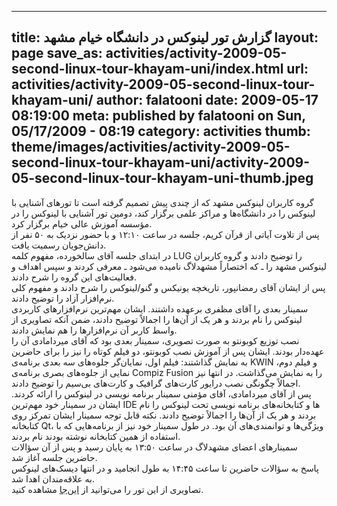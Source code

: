 ----------
title: گزارش تور لینوکس در دانشگاه خیام مشهد
layout: page
save_as: activities/activity-2009-05-second-linux-tour-khayam-uni/index.html
url: activities/activity-2009-05-second-linux-tour-khayam-uni/
author: falatooni
date: 2009-05-17 08:19:00
meta: published by falatooni on Sun, 05/17/2009 - 08:19
category: activities
thumb: theme/images/activities/activity-2009-05-second-linux-tour-khayam-uni/activity-2009-05-second-linux-tour-khayam-uni-thumb.jpeg
----------
گروه کاربران لینوکس مشهد که از چندی پیش تصمیم گرفته است تا تورهای آشنایی با
لینوکس را در دانشگاه‌ها و مراکز علمی برگزار کند، دومین تور آشنایی با لینوکس را
در مؤسسه آموزش عالی خیام برگزار کرد.  
پس از تلاوت آیاتی از قرآن کریم، جلسه در ساعت ۱۲:۱۰ و با حضور نزدیک به ۵۰ نفر
از دانش‌جویان رسمیت یافت.  
در ابتدای جلسه آقای سالخورده، مفهوم کلمه LUG را توضیح دادند و گروه کاربران
لینوکس مشهد را ـ که اختصاراً مشهد‌لاگ نامیده می‌شود ـ معرفی کردند و سپس اهداف
و فعالیت‌های این گروه را شرح دادند.  
پس از ایشان آقای رمضانپور، تاریخچه یونیکس و گنو/لینوکس را شرح دادند و مفهوم
کلی نرم‌افزار آزاد را توضیح دادند.  
سمینار بعدی را آقای مظفری بر‌عهده داشتند. ایشان مهم‌ترین نرم‌افزار‌های کاربردی
لینوکس را نام بردند و هر یک از آن‌ها را اجمالاً توضیح دادند، ضمن آنکه تصاویری
از واسط کاربر آن نرم‌افزارها را هم نمایش دادند.  
نصب توزیع کوبونتو به صورت تصویری، سمینار بعدی بود که آقای میر‌دامادی آن را
عهده‌دار بودند. ایشان پس از آموزش نصب کوبونتو، دو فیلم کوتاه را نیز را برای
حاضرین به نمایش گذاشتند: فیلم اول، نمایان‌گر جلوه‌های سه بعدی برنامه‌ی  KWIN و
فیلم دوم، نمایی از جلوه‌های بصری برنامه‌ی Compiz Fusion را به نمایش می‌گذاشت.
در انتها نیز اجمالاً چگونگی نصب درایور کارت‌های گرافیک و کارت‌های بی‌سیم را
توضیح دادند.  
پس از آقای میر‌دامادی، آقای مؤمنی سمینار برنامه نویسی در لینوکس را ارائه
کردند. ایشان در سمینار خود مهم‌ترین IDE ‌ها و کتابخانه‌های برنامه نویسی تحت
لینوکس را نام بردند و هر یک از آن‌ها را اجمالاً توضیح دادند. نکته قابل توجه
سمینار ایشان تمرکز روی کتابخانه Qt، ویژگی‌ها و توانمندی‌های آن بود. در طول
سمینار خود نیز از برنامه‌هایی که با استفاده از همین کتابخانه نوشته بودند نام
بردند.  
سمینار‌های اعضای مشهد‌لاگ در ساعت ۱۳:۵۰ به پایان رسید و پس از آن سؤالات حاضرین
جلسه آغاز شد.  
پاسخ به سؤالات حاضرین تا ساعت ۱۴:۴۵ به طول انجامید و در انتها دیسک‌های لینوکس
به علاقه‌مندان اهدا شد.  
تصاویری از این تور را می‌توانید از [این‌جا](http://picasaweb.google.com/mehrdad.webmaster/MashhadLUGLinuxTourAtTheUniversityOfKhayyam) مشاهده کنید.

